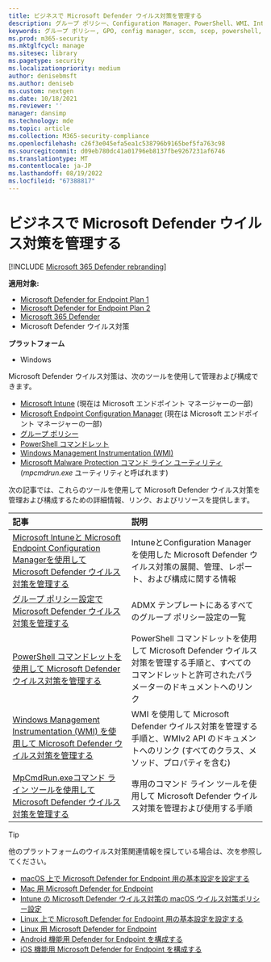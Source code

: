 ```yaml
---
title: ビジネスで Microsoft Defender ウイルス対策を管理する
description: グループ ポリシー、Configuration Manager、PowerShell、WMI、Intune、およびコマンド ラインを使用して Microsoft Defender ウイルス対策を管理する方法について説明します
keywords: グループ ポリシー, GPO, config manager, sccm, scep, powershell, wmi, intune, defender, ウイルス対策, マルウェア対策, セキュリティ, 保護
ms.prod: m365-security
ms.mktglfcycl: manage
ms.sitesec: library
ms.pagetype: security
ms.localizationpriority: medium
author: denisebmsft
ms.author: deniseb
ms.custom: nextgen
ms.date: 10/18/2021
ms.reviewer: ''
manager: dansimp
ms.technology: mde
ms.topic: article
ms.collection: M365-security-compliance
ms.openlocfilehash: c26f3e045efa5ea1c538796b9165bef5fa763c98
ms.sourcegitcommit: d09eb780dc41a01796eb8137fbe9267231af6746
ms.translationtype: MT
ms.contentlocale: ja-JP
ms.lasthandoff: 08/19/2022
ms.locfileid: "67388817"
---
```

# <a name="manage-microsoft-defender-antivirus-in-your-business"></a>ビジネスで Microsoft Defender ウイルス対策を管理する

[!INCLUDE [Microsoft 365 Defender rebranding](../../includes/microsoft-defender.md)]


**適用対象:**

- [Microsoft Defender for Endpoint Plan 1](https://go.microsoft.com/fwlink/p/?linkid=2154037)
- [Microsoft Defender for Endpoint Plan 2](https://go.microsoft.com/fwlink/p/?linkid=2154037)
- [Microsoft 365 Defender](https://go.microsoft.com/fwlink/?linkid=2118804)
- Microsoft Defender ウイルス対策

**プラットフォーム**
- Windows

Microsoft Defender ウイルス対策は、次のツールを使用して管理および構成できます。

- [Microsoft Intune](/mem/intune/protect/endpoint-security-antivirus-policy) (現在は Microsoft エンドポイント マネージャーの一部)
- [Microsoft Endpoint Configuration Manager](/mem/configmgr/protect/deploy-use/endpoint-protection-configure) (現在は Microsoft エンドポイント マネージャーの一部)
- [グループ ポリシー](./use-group-policy-microsoft-defender-antivirus.md)
- [PowerShell コマンドレット](./use-powershell-cmdlets-microsoft-defender-antivirus.md)
- [Windows Management Instrumentation (WMI)](./use-wmi-microsoft-defender-antivirus.md)
- [Microsoft Malware Protection コマンド ライン ユーティリティ](./command-line-arguments-microsoft-defender-antivirus.md) (*mpcmdrun.exe* ユーティリティと呼ばれます)

次の記事では、これらのツールを使用して Microsoft Defender ウイルス対策を管理および構成するための詳細情報、リンク、およびリソースを提供します。

|記事|説明|
|:---|:---|
|[Microsoft Intuneと Microsoft Endpoint Configuration Managerを使用して Microsoft Defender ウイルス対策を管理する](use-intune-config-manager-microsoft-defender-antivirus.md)|IntuneとConfiguration Managerを使用した Microsoft Defender ウイルス対策の展開、管理、レポート、および構成に関する情報|
|[グループ ポリシー設定で Microsoft Defender ウイルス対策を管理する](use-group-policy-microsoft-defender-antivirus.md)|ADMX テンプレートにあるすべてのグループ ポリシー設定の一覧|
|[PowerShell コマンドレットを使用して Microsoft Defender ウイルス対策を管理する](use-powershell-cmdlets-microsoft-defender-antivirus.md)|PowerShell コマンドレットを使用して Microsoft Defender ウイルス対策を管理する手順と、すべてのコマンドレットと許可されたパラメーターのドキュメントへのリンク|
|[Windows Management Instrumentation (WMI) を使用して Microsoft Defender ウイルス対策を管理する](use-wmi-microsoft-defender-antivirus.md)|WMI を使用して Microsoft Defender ウイルス対策を管理する手順と、WMIv2 API のドキュメントへのリンク (すべてのクラス、メソッド、プロパティを含む)|
|[MpCmdRun.exeコマンド ライン ツールを使用して Microsoft Defender ウイルス対策を管理する](command-line-arguments-microsoft-defender-antivirus.md)|専用のコマンド ライン ツールを使用して Microsoft Defender ウイルス対策を管理および使用する手順|

> [!TIP]
> 他のプラットフォームのウイルス対策関連情報を探している場合は、次を参照してください。
> - [macOS 上で Microsoft Defender for Endpoint 用の基本設定を設定する](mac-preferences.md)
> - [Mac 用 Microsoft Defender for Endpoint](microsoft-defender-endpoint-mac.md)
> - [Intune の Microsoft Defender ウイルス対策の macOS ウイルス対策ポリシー設定](/mem/intune/protect/antivirus-microsoft-defender-settings-macos)
> - [Linux 上で Microsoft Defender for Endpoint 用の基本設定を設定する](linux-preferences.md)
> - [Linux 用 Microsoft Defender for Endpoint](microsoft-defender-endpoint-linux.md)
> - [Android 機能用 Defender for Endpoint を構成する](android-configure.md)
> - [iOS 機能用 Microsoft Defender for Endpoint を構成する](ios-configure-features.md)